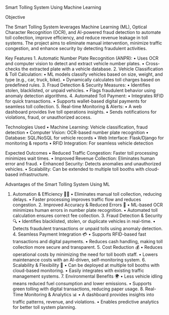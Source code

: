 Smart Tolling System Using Machine Learning 

Objective

The Smart Tolling System leverages Machine Learning (ML), Optical Character Recognition (OCR), and AI-powered fraud detection to automate toll collection, improve efficiency, and reduce revenue leakage in toll systems. The project aims to eliminate manual intervention, minimize traffic congestion, and enhance security by detecting fraudulent activities.

Key Features
	1.	Automatic Number Plate Recognition (ANPR):
	•	Uses OCR and computer vision to detect and extract vehicle number plates.
	•	Cross-checks the extracted plate with a vehicle database.
	2.	Vehicle Classification & Toll Calculation:
	•	ML models classify vehicles based on size, weight, and type (e.g., car, truck, bike).
	•	Dynamically calculates toll charges based on predefined rules.
	3.	Fraud Detection & Security Measures:
	•	Identifies stolen, blacklisted, or unpaid vehicles.
	•	Flags fraudulent behavior using anomaly detection algorithms.
	4.	Automated Toll Payment:
	•	Integrates RFID for quick transactions.
	•	Supports wallet-based digital payments for seamless toll collection.
	5.	Real-time Monitoring & Alerts:
	•	A web dashboard provides live toll operations insights.
	•	Sends notifications for violations, fraud, or unauthorized access.

Technologies Used
	•	Machine Learning: Vehicle classification, fraud detection
	•	Computer Vision: OCR-based number plate recognition
	•	Database: SQL/NoSQL for vehicle records
	•	Web Interface: Flask/Django for monitoring & reports
	•	RFID Integration: For seamless vehicle detection

Expected Outcomes
	•	Reduced Traffic Congestion: Faster toll processing minimizes wait times.
	•	Improved Revenue Collection: Eliminates human error and fraud.
	•	Enhanced Security: Detects anomalies and unauthorized vehicles.
	•	Scalability: Can be extended to multiple toll booths with cloud-based infrastructure.



 Advantages of the Smart Tolling System Using ML
 
1.	Automation & Efficiency 🚗💨
	•	Eliminates manual toll collection, reducing delays.
	•	Faster processing improves traffic flow and reduces congestion.
	2.	Improved Accuracy & Reduced Errors 🎯
	•	ML-based OCR minimizes human errors in number plate recognition.
	•	Automated toll calculation ensures correct fee collection.
	3.	Fraud Detection & Security 🔍
	•	Identifies blacklisted, stolen, or duplicate vehicles in real-time.
	•	Detects fraudulent transactions or unpaid tolls using anomaly detection.
	4.	Seamless Payment Integration 💳
	•	Supports RFID-based fast transactions and digital payments.
	•	Reduces cash handling, making toll collection more secure and transparent.
	5.	Cost Reduction 💰
	•	Reduces operational costs by minimizing the need for toll booth staff.
	•	Lowers maintenance costs with an AI-driven, self-monitoring system.
	6.	Scalability & Flexibility 🔄
	•	Can be deployed at multiple toll booths with cloud-based monitoring.
	•	Easily integrates with existing traffic management systems.
	7.	Environmental Benefits 🌍
	•	Less vehicle idling means reduced fuel consumption and lower emissions.
	•	Supports green tolling with digital transactions, reducing paper usage.
	8.	Real-Time Monitoring & Analytics 📊
	•	A dashboard provides insights into traffic patterns, revenue, and violations.
	•	Enables predictive analytics for better toll system planning.
